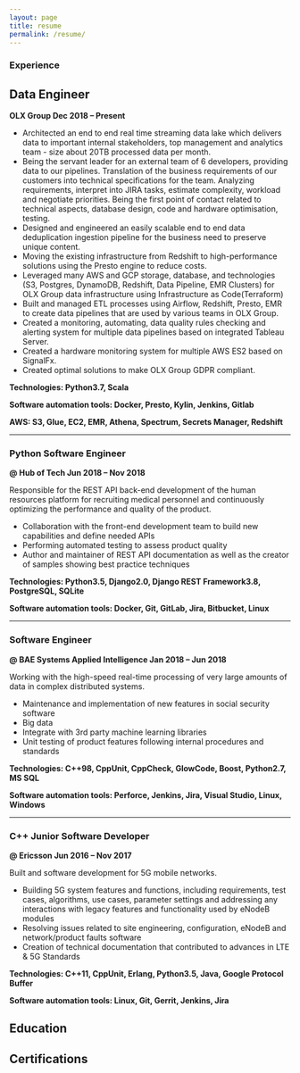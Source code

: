 ```yaml
---
layout: page
title: resume
permalink: /resume/
---
```

### Experience
## Data Engineer 
**OLX Group Dec 2018 – Present**
* Architected an end to end real time streaming data lake which delivers data to important internal stakeholders, top management and analytics team - size about 20TB processed data per month.
* Being the servant leader for an external team of 6 developers, providing data to our pipelines. Translation of the business requirements of our customers into technical specifications for the team. Analyzing requirements, interpret into JIRA tasks, estimate complexity, workload and negotiate priorities. Being the first point of contact related to technical aspects, database design, code and hardware optimisation, testing. 
* Designed and engineered an easily scalable end to end data deduplication ingestion pipeline for the business need to preserve unique content.
* Moving the existing infrastructure from Redshift to high-performance solutions using the Presto engine to reduce costs.
* Leveraged many AWS and GCP storage, database, and technologies (S3, Postgres, DynamoDB, Redshift, Data Pipeline, EMR Clusters) for OLX Group data infrastructure using Infrastructure as Code(Terraform)
* Built and managed ETL processes using Airflow, Redshift, Presto, EMR to create data pipelines that are used by various teams in OLX Group.
* Created a monitoring, automating, data quality rules checking and alerting system for multiple data pipelines based on integrated Tableau Server.
* Created a hardware monitoring system for multiple AWS ES2 based on SignalFx.
* Created optimal solutions to make OLX Group GDPR compliant.

**Technologies: Python3.7, Scala**

**Software automation tools: Docker, Presto, Kylin, Jenkins, Gitlab**

**AWS: S3, Glue, EC2, EMR, Athena, Spectrum, Secrets Manager, Redshift**

-----
### Python Software Engineer
**@ Hub of Tech Jun 2018 – Nov 2018**

Responsible for the REST API back-end development of the human resources platform for recruiting medical personnel and continuously optimizing the performance and quality of the product.
* Collaboration with the front-end development team to build new capabilities and define needed APIs
* Performing automated testing to assess product quality
* Author and maintainer of REST API documentation as well as the creator of samples showing best practice techniques

**Technologies: Python3.5, Django2.0, Django REST Framework3.8, PostgreSQL, SQLite**

**Software automation tools: Docker, Git, GitLab, Jira, Bitbucket, Linux**

------
### Software Engineer
**@ BAE Systems Applied Intelligence Jan 2018 – Jun 2018**

Working with the high-speed real-time processing of very large amounts of data in complex distributed systems.
* Maintenance and implementation of new features in social security software
* Big data
* Integrate with 3rd party machine learning libraries
* Unit testing of product features following internal procedures and standards

**Technologies: C++98, CppUnit, CppCheck, GlowCode, Boost, Python2.7, MS SQL**

**Software automation tools: Perforce, Jenkins, Jira, Visual Studio, Linux, Windows**

------
### C++ Junior Software Developer
**@ Ericsson  Jun 2016 – Nov 2017**

Built and software development for 5G mobile networks.
* Building 5G system features and functions, including requirements, test cases, algorithms, use cases, parameter settings and addressing any interactions with legacy features and functionality used by eNodeB modules
* Resolving issues related to site engineering, configuration, eNodeB and network/product faults software
* Creation of technical documentation that contributed to advances in LTE & 5G Standards

**Technologies: C++11, CppUnit, Erlang, Python3.5, Java, Google Protocol Buffer**

**Software automation tools: Linux, Git, Gerrit, Jenkins, Jira**

## Education


## Certifications



